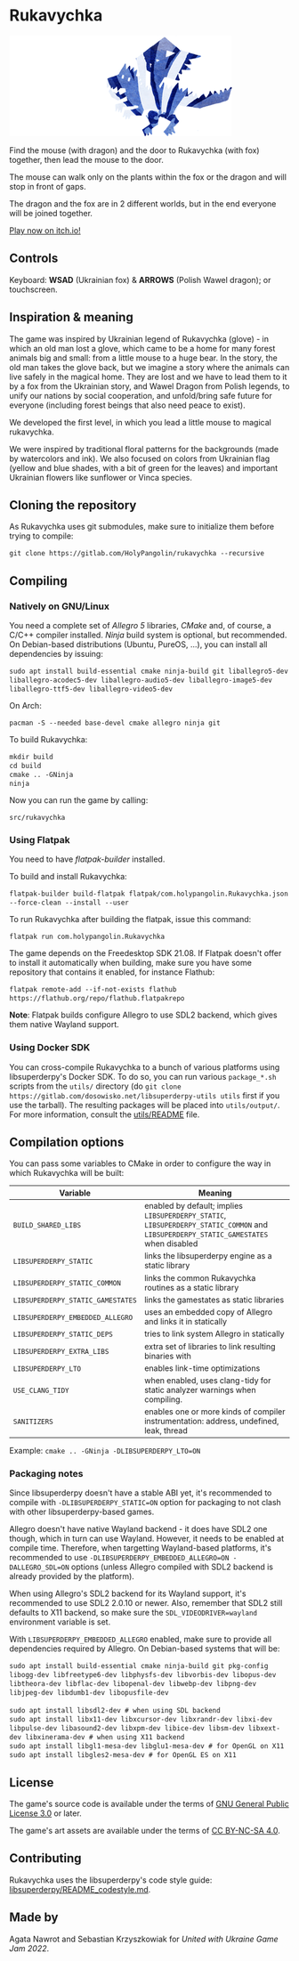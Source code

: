 # Rukavychka

![Wawel Dragon](data/smok.gif)

Find the mouse (with dragon) and the door to Rukavychka (with fox) together, then lead the mouse to the door.

The mouse can walk only on the plants within the fox or the dragon and will stop in front of gaps.

The dragon and the fox are in 2 different worlds, but in the end everyone will be joined together.

[Play now on itch.io!](https://holypangolin.itch.io/rukavychka)

## Controls

Keyboard: **WSAD** (Ukrainian fox) & **ARROWS** (Polish Wawel dragon); or touchscreen.

## Inspiration & meaning

The game was inspired by Ukrainian legend of Rukavychka (glove) - in which an old man lost a glove, which came to be a home for many forest animals big and small: from a little mouse to a huge bear. In the story, the old man takes the glove back, but we imagine a story where the animals can live safely in the magical home. They are lost and we have to lead them to it by a fox from the Ukrainian story, and Wawel Dragon from Polish legends, to unify our nations by social cooperation, and unfold/bring safe future for everyone (including forest beings that also need peace to exist).

We developed the first level, in which you lead a little mouse to magical rukavychka.

We were inspired by traditional floral patterns for the backgrounds (made by watercolors and ink). We also focused on colors from Ukrainian flag (yellow and blue shades, with a bit of green for the leaves) and important Ukrainian flowers like sunflower or Vinca species.

## Cloning the repository

As Rukavychka uses git submodules, make sure to initialize them before trying to compile:

```
git clone https://gitlab.com/HolyPangolin/rukavychka --recursive
```

## Compiling

### Natively on GNU/Linux

You need a complete set of *Allegro 5* libraries, *CMake* and, of course, a C/C++ compiler installed. *Ninja* build system is optional, but recommended. On Debian-based distributions (Ubuntu, PureOS, ...), you can install all dependencies by issuing:

```
sudo apt install build-essential cmake ninja-build git liballegro5-dev liballegro-acodec5-dev liballegro-audio5-dev liballegro-image5-dev liballegro-ttf5-dev liballegro-video5-dev
```

On Arch:

```
pacman -S --needed base-devel cmake allegro ninja git
```

To build Rukavychka:

```
mkdir build
cd build
cmake .. -GNinja
ninja
```

Now you can run the game by calling:

```
src/rukavychka
```

### Using Flatpak

You need to have *flatpak-builder* installed.

To build and install Rukavychka:

```
flatpak-builder build-flatpak flatpak/com.holypangolin.Rukavychka.json --force-clean --install --user
```

To run Rukavychka after building the flatpak, issue this command:

```
flatpak run com.holypangolin.Rukavychka
```

The game depends on the Freedesktop SDK 21.08. If Flatpak doesn't offer to install it automatically when building, make sure you have some repository that contains it enabled, for instance Flathub:

```
flatpak remote-add --if-not-exists flathub https://flathub.org/repo/flathub.flatpakrepo
```

**Note**: Flatpak builds configure Allegro to use SDL2 backend, which gives them native Wayland support.

### Using Docker SDK

You can cross-compile Rukavychka to a bunch of various platforms using libsuperderpy's Docker SDK. To do so, you can run various `package_*.sh` scripts from the `utils/` directory (do `git clone https://gitlab.com/dosowisko.net/libsuperderpy-utils utils` first if you use the tarball). The resulting packages will be placed into `utils/output/`. For more information, consult the [utils/README](https://gitlab.com/dosowisko.net/libsuperderpy-utils/blob/master/README) file.

## Compilation options

You can pass some variables to CMake in order to configure the way in which Rukavychka will be built:

|Variable|Meaning|
|--------|-------|
|`BUILD_SHARED_LIBS` | enabled by default; implies `LIBSUPERDERPY_STATIC`, `LIBSUPERDERPY_STATIC_COMMON` and `LIBSUPERDERPY_STATIC_GAMESTATES` when disabled |
|`LIBSUPERDERPY_STATIC` | links the libsuperderpy engine as a static library |
|`LIBSUPERDERPY_STATIC_COMMON` | links the common Rukavychka routines as a static library |
|`LIBSUPERDERPY_STATIC_GAMESTATES` | links the gamestates as static libraries |
|`LIBSUPERDERPY_EMBEDDED_ALLEGRO` | uses an embedded copy of Allegro and links it in statically |
|`LIBSUPERDERPY_STATIC_DEPS` | tries to link system Allegro in statically |
|`LIBSUPERDERPY_EXTRA_LIBS` | extra set of libraries to link resulting binaries with |
|`LIBSUPERDERPY_LTO` | enables link-time optimizations |
|`USE_CLANG_TIDY` | when enabled, uses clang-tidy for static analyzer warnings when compiling. |
|`SANITIZERS` | enables one or more kinds of compiler instrumentation: address, undefined, leak, thread |

Example: `cmake .. -GNinja -DLIBSUPERDERPY_LTO=ON`

### Packaging notes

Since libsuperderpy doesn't have a stable ABI yet, it's recommended to compile with `-DLIBSUPERDERPY_STATIC=ON` option for packaging to not clash with other libsuperderpy-based games.

Allegro doesn't have native Wayland backend - it does have SDL2 one though, which in turn can use Wayland. However, it needs to be enabled at compile time. Therefore, when targetting Wayland-based platforms, it's recommended to use `-DLIBSUPERDERPY_EMBEDDED_ALLEGRO=ON -DALLEGRO_SDL=ON` options (unless Allegro compiled with SDL2 backend is already provided by the platform).

When using Allegro's SDL2 backend for its Wayland support, it's recommended to use SDL2 2.0.10 or newer. Also, remember that SDL2 still defaults to X11 backend, so make sure the `SDL_VIDEODRIVER=wayland` environment variable is set.

With `LIBSUPERDERPY_EMBEDDED_ALLEGRO` enabled, make sure to provide all dependencies required by Allegro. On Debian-based systems that will be:

```
sudo apt install build-essential cmake ninja-build git pkg-config libogg-dev libfreetype6-dev libphysfs-dev libvorbis-dev libopus-dev libtheora-dev libflac-dev libopenal-dev libwebp-dev libpng-dev libjpeg-dev libdumb1-dev libopusfile-dev

sudo apt install libsdl2-dev # when using SDL backend
sudo apt install libx11-dev libxcursor-dev libxrandr-dev libxi-dev libpulse-dev libasound2-dev libxpm-dev libice-dev libsm-dev libxext-dev libxinerama-dev # when using X11 backend
sudo apt install libgl1-mesa-dev libglu1-mesa-dev # for OpenGL on X11
sudo apt install libgles2-mesa-dev # for OpenGL ES on X11
```

## License

The game's source code is available under the terms of [GNU General Public License 3.0](COPYING) or later.

The game's art assets are available under the terms of [CC BY-NC-SA 4.0](https://creativecommons.org/licenses/by-nc-sa/4.0/).

## Contributing

Rukavychka uses the libsuperderpy's code style guide: [libsuperderpy/README_codestyle.md](https://gitlab.com/dosowisko.net/libsuperderpy/blob/master/README_codestyle.md).

## Made by

Agata Nawrot and Sebastian Krzyszkowiak for *United with Ukraine Game Jam 2022*.
